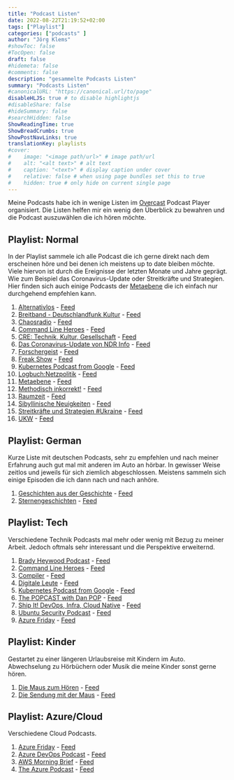 ```yaml
---
title: "Podcast Listen"
date: 2022-08-22T21:19:52+02:00
tags: ["Playlist"]
categories: ["podcasts" ]
author: "Jörg Klems"
#showToc: false
#TocOpen: false
draft: false
#hidemeta: false
#comments: false
description: "gesammelte Podcasts Listen"
summary: "Podcasts Listen"
#canonicalURL: "https://canonical.url/to/page"
disableHLJS: true # to disable highlightjs
#disableShare: false
#hideSummary: false
#searchHidden: false
ShowReadingTime: true
ShowBreadCrumbs: true
ShowPostNavLinks: true
translationKey: playlists
#cover:
#    image: "<image path/url>" # image path/url
#    alt: "<alt text>" # alt text
#    caption: "<text>" # display caption under cover
#    relative: false # when using page bundles set this to true
#    hidden: true # only hide on current single page
---
```


Meine Podcasts habe ich in wenige Listen im [Overcast](https://overcast.fm) Podcast Player organisiert.
Die Listen helfen mir ein wenig den Überblick zu bewahren und die Podcast auszuwählen die ich hören möchte.

## Playlist: Normal

In der Playlist sammele ich alle Podcast die ich gerne direkt nach dem erscheinen höre und bei denen ich meistens up to date bleiben möchte.
Viele hiervon ist durch die Ereignisse der letzten Monate und Jahre geprägt. Wie zum Beispiel das Coronavirus-Update oder Streitkräfte und Strategien.
Hier finden sich auch einige Podcasts der [Metaebene](https://metaebene.me/) die ich einfach nur durchgehend empfehlen kann.

1. [Alternativlos](http://www.alternativlos.org/) - [Feed](http://alternativlos.org/alternativlos.rss)
1. [Breitband - Deutschlandfunk Kultur](https://www.deutschlandfunkkultur.de/breitband-100.html) - [Feed](http://www.deutschlandfunkkultur.de/podcast-breitband-medien-und-digitale-kultur-ganze-sendung.1552.de.podcast.xml)
1. [Chaosradio](https://chaosradio.de/) - [Feed](http://chaosradio.ccc.de/chaosradio-latest.rss)
1. [Command Line Heroes](https://www.redhat.com/en/command-line-heroes) - [Feed](https://feeds.pacific-content.com/commandlineheroes)
1. [CRE: Technik, Kultur, Gesellschaft](https://cre.fm/) - [Feed](http://feeds.metaebene.me/cre/m4a)
1. [Das Coronavirus-Update von NDR Info](https://www.ndr.de/nachrichten/info/podcast4684.html) - [Feed](https://www.ndr.de/nachrichten/info/podcast4684.xml)
1. [Forschergeist](https://forschergeist.de/) - [Feed](http://feeds.metaebene.me/forschergeist/m4a)
1. [Freak Show](https://freakshow.fm/) - [Feed](http://feeds.metaebene.me/freakshow/m4a)
1. [Kubernetes Podcast from Google](https://kubernetespodcast.com/) - [Feed](https://kubernetespodcast.com/feeds/audio.xml)
1. [Logbuch:Netzpolitik](https://logbuch-netzpolitik.de/) - [Feed](https://logbuch-netzpolitik.de/feed/m4a)
1. [Metaebene](http://metaebene.me/podcast/) - [Feed](http://feeds.metaebene.me/metaebene/m4a)
1. [Methodisch inkorrekt!](http://www.minkorrekt.de/) - [Feed](https://minkorrekt.podigee.io//feed/mp3)
1. [Raumzeit](https://raumzeit-podcast.de/) - [Feed](http://feeds.metaebene.me/raumzeit/m4a)
1. [Sibyllinische Neuigkeiten](https://podcast.chaospott.de/) - [Feed](https://podcast.chaospott.de/feed/mp3/)
1. [Streitkräfte und Strategien #Ukraine](https://www.ndr.de/nachrichten/info/podcast2998.html) - [Feed](https://www.ndr.de/podcast/podcast2998.xml)
1. [UKW](https://ukw.fm/) - [Feed](https://ukw.fm/feed/mp3/)

## Playlist: German

Kurze Liste mit deutschen Podcasts, sehr zu empfehlen und nach meiner Erfahrung auch gut mal mit anderen im Auto an hörbar.
In gewisser Weise zeitlos und jeweils für sich ziemlich abgeschlossen.
Meistens sammeln sich einige Episoden die ich dann nach und nach anhöre.

1. [Geschichten aus der Geschichte](https://www.geschichte.fm/) - [Feed](https://geschichten-aus-der-geschichte.podigee.io/feed/mp3)
1. [Sternengeschichten](http://sternengeschichten.org/) - [Feed](http://feeds.feedburner.com/sternengeschichten)

## Playlist: Tech

Verschiedene Technik Podcasts mal mehr oder wenig mit Bezug zu meiner Arbeit.
Jedoch oftmals sehr interessant und die Perspektive erweiternd.

1. [Brady Heywood Podcast](http://www.bradyheywood.com.au/) - [Feed](https://www.omnycontent.com/d/playlist/53b6fe2a-4ef6-4356-ae92-a61500df6da0/56716ae1-321e-43ae-9834-ac92006a5543/cbc369cb-989a-4e35-ac05-ac92006a555a/podcast.rss)
1. [Command Line Heroes](https://www.redhat.com/en/command-line-heroes) - [Feed](https://feeds.pacific-content.com/commandlineheroes)
1. [Compiler](https://redhat.com/en/compiler-podcast) - [Feed](https://feeds.pacific-content.com/compiler)
1. [Digitale Leute](https://www.digitale-leute.de/) - [Feed](https://feeds.soundcloud.com/users/soundcloud:users:421183616/sounds.rss)
1. [Kubernetes Podcast from Google](https://kubernetespodcast.com/) - [Feed](https://kubernetespodcast.com/feeds/audio.xml)
1. [The POPCAST with Dan POP](https://popcast-d9f7b6dc.simplecast.com/) - [Feed](https://feeds.simplecast.com/2AUjeodp)
1. [Ship It! DevOps, Infra, Cloud Native](https://changelog.com/shipit) - [Feed](https://changelog.com/shipit/feed)
1. [Ubuntu Security Podcast](https://ubuntusecuritypodcast.org/) - [Feed](https://ubuntusecuritypodcast.org/episode/index.xml)
1. [Azure Friday](https://docs.microsoft.com/en-us/shows/azure-friday/) - [Feed](https://hanselstorage.blob.core.windows.net/output/azurefriday.rss)

## Playlist: Kinder

Gestartet zu einer längeren Urlaubsreise mit Kindern im Auto. Abwechselung zu Hörbüchern oder Musik die meine Kinder sonst gerne hören.

1. [Die Maus zum Hören](https://kinder.wdr.de/radio/diemaus/audio/diemaus-60/diemaus-60-106.html) - [Feed](https://kinder.wdr.de/radio/diemaus/audio/diemaus-60/diemaus-60-106.podcast)
1. [Die Sendung mit der Maus](https://www1.wdr.de/mediathek/video/podcast/channel-sendung-mit-der-maus-100.html) - [Feed](https://www1.wdr.de/mediathek/video/podcast/channel-sendung-mit-der-maus-100.podcast)

## Playlist: Azure/Cloud

Verschiedene Cloud Podcasts.

1. [Azure Friday](https://docs.microsoft.com/en-us/shows/azure-friday/) - [Feed](https://hanselstorage.blob.core.windows.net/output/azurefriday.rss)
1. [Azure DevOps Podcast](https://azuredevopspodcast.clear-measure.com/) - [Feed](http://azuredevopspodcast.clear-measure.com/rss)
1. [AWS Morning Brief](https://www.lastweekinaws.com/) - [Feed](https://feeds.transistor.fm/aws-morning-brief)
1. [The Azure Podcast](http://azpodcast.azurewebsites.net/) - [Feed](http://feeds.feedburner.com/TheAzurePodcast)
